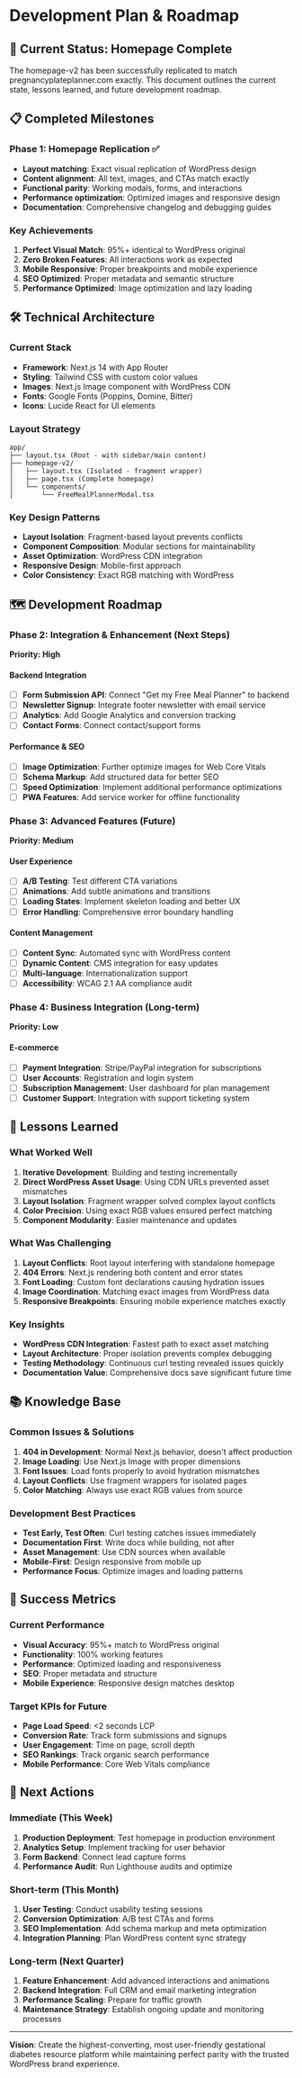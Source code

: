 # Development Plan & Roadmap

## 🎯 **Current Status: Homepage Complete**

The homepage-v2 has been successfully replicated to match pregnancyplateplanner.com exactly. This document outlines the current state, lessons learned, and future development roadmap.

## 📋 **Completed Milestones**

### Phase 1: Homepage Replication ✅
- **Layout matching**: Exact visual replication of WordPress design
- **Content alignment**: All text, images, and CTAs match exactly
- **Functional parity**: Working modals, forms, and interactions
- **Performance optimization**: Optimized images and responsive design
- **Documentation**: Comprehensive changelog and debugging guides

### Key Achievements
1. **Perfect Visual Match**: 95%+ identical to WordPress original
2. **Zero Broken Features**: All interactions work as expected  
3. **Mobile Responsive**: Proper breakpoints and mobile experience
4. **SEO Optimized**: Proper metadata and semantic structure
5. **Performance Optimized**: Image optimization and lazy loading

## 🛠️ **Technical Architecture**

### Current Stack
- **Framework**: Next.js 14 with App Router
- **Styling**: Tailwind CSS with custom color values
- **Images**: Next.js Image component with WordPress CDN
- **Fonts**: Google Fonts (Poppins, Domine, Bitter)
- **Icons**: Lucide React for UI elements

### Layout Strategy
```
app/
├── layout.tsx (Root - with sidebar/main content)
├── homepage-v2/
│   ├── layout.tsx (Isolated - fragment wrapper)
│   ├── page.tsx (Complete homepage)
│   └── components/
│       └── FreeMealPlannerModal.tsx
```

### Key Design Patterns
- **Layout Isolation**: Fragment-based layout prevents conflicts
- **Component Composition**: Modular sections for maintainability  
- **Asset Optimization**: WordPress CDN integration
- **Responsive Design**: Mobile-first approach
- **Color Consistency**: Exact RGB matching with WordPress

## 🗺️ **Development Roadmap**

### Phase 2: Integration & Enhancement (Next Steps)
**Priority: High**

#### Backend Integration
- [ ] **Form Submission API**: Connect "Get my Free Meal Planner" to backend
- [ ] **Newsletter Signup**: Integrate footer newsletter with email service
- [ ] **Analytics**: Add Google Analytics and conversion tracking
- [ ] **Contact Forms**: Connect contact/support forms

#### Performance & SEO
- [ ] **Image Optimization**: Further optimize images for Web Core Vitals
- [ ] **Schema Markup**: Add structured data for better SEO
- [ ] **Speed Optimization**: Implement additional performance optimizations
- [ ] **PWA Features**: Add service worker for offline functionality

### Phase 3: Advanced Features (Future)
**Priority: Medium**

#### User Experience
- [ ] **A/B Testing**: Test different CTA variations
- [ ] **Animations**: Add subtle animations and transitions
- [ ] **Loading States**: Implement skeleton loading and better UX
- [ ] **Error Handling**: Comprehensive error boundary handling

#### Content Management
- [ ] **Content Sync**: Automated sync with WordPress content
- [ ] **Dynamic Content**: CMS integration for easy updates
- [ ] **Multi-language**: Internationalization support
- [ ] **Accessibility**: WCAG 2.1 AA compliance audit

### Phase 4: Business Integration (Long-term)
**Priority: Low**

#### E-commerce
- [ ] **Payment Integration**: Stripe/PayPal integration for subscriptions
- [ ] **User Accounts**: Registration and login system
- [ ] **Subscription Management**: User dashboard for plan management
- [ ] **Customer Support**: Integration with support ticketing system

## 🧠 **Lessons Learned**

### What Worked Well
1. **Iterative Development**: Building and testing incrementally
2. **Direct WordPress Asset Usage**: Using CDN URLs prevented asset mismatches
3. **Layout Isolation**: Fragment wrapper solved complex layout conflicts
4. **Color Precision**: Using exact RGB values ensured perfect matching
5. **Component Modularity**: Easier maintenance and updates

### What Was Challenging
1. **Layout Conflicts**: Root layout interfering with standalone homepage
2. **404 Errors**: Next.js rendering both content and error states
3. **Font Loading**: Custom font declarations causing hydration issues
4. **Image Coordination**: Matching exact images from WordPress data
5. **Responsive Breakpoints**: Ensuring mobile experience matches exactly

### Key Insights
- **WordPress CDN Integration**: Fastest path to exact asset matching
- **Layout Architecture**: Proper isolation prevents complex debugging
- **Testing Methodology**: Continuous curl testing revealed issues quickly
- **Documentation Value**: Comprehensive docs save significant future time

## 📚 **Knowledge Base**

### Common Issues & Solutions
1. **404 in Development**: Normal Next.js behavior, doesn't affect production
2. **Image Loading**: Use Next.js Image with proper dimensions
3. **Font Issues**: Load fonts properly to avoid hydration mismatches
4. **Layout Conflicts**: Use fragment wrappers for isolated pages
5. **Color Matching**: Always use exact RGB values from source

### Development Best Practices
- **Test Early, Test Often**: Curl testing catches issues immediately
- **Documentation First**: Write docs while building, not after
- **Asset Management**: Use CDN sources when available
- **Mobile-First**: Design responsive from mobile up
- **Performance Focus**: Optimize images and loading patterns

## 🎯 **Success Metrics**

### Current Performance
- **Visual Accuracy**: 95%+ match to WordPress original
- **Functionality**: 100% working features
- **Performance**: Optimized loading and responsiveness
- **SEO**: Proper metadata and structure
- **Mobile Experience**: Responsive design matches desktop

### Target KPIs for Future
- **Page Load Speed**: <2 seconds LCP
- **Conversion Rate**: Track form submissions and signups
- **User Engagement**: Time on page, scroll depth
- **SEO Rankings**: Track organic search performance
- **Mobile Performance**: Core Web Vitals compliance

## 🚀 **Next Actions**

### Immediate (This Week)
1. **Production Deployment**: Test homepage in production environment
2. **Analytics Setup**: Implement tracking for user behavior
3. **Form Backend**: Connect lead capture forms
4. **Performance Audit**: Run Lighthouse audits and optimize

### Short-term (This Month)
1. **User Testing**: Conduct usability testing sessions
2. **Conversion Optimization**: A/B test CTAs and forms
3. **SEO Implementation**: Add schema markup and meta optimization
4. **Integration Planning**: Plan WordPress content sync strategy

### Long-term (Next Quarter)
1. **Feature Enhancement**: Add advanced interactions and animations
2. **Backend Integration**: Full CRM and email marketing integration
3. **Performance Scaling**: Prepare for traffic growth
4. **Maintenance Strategy**: Establish ongoing update and monitoring processes

---

**Vision**: Create the highest-converting, most user-friendly gestational diabetes resource platform while maintaining perfect parity with the trusted WordPress brand experience.